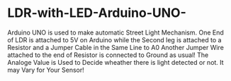 # LDR-with-LED-Arduino-UNO-
Arduino UNO is used to make automatic Street Light Mechanism.
One End of LDR is attached to 5V on Arduino while 
the Second leg is attached to a Resistor and a Jumper Cable in the Same Line to A0
Another Jumper Wire attached to the end of Resistor is connected to Ground as usual!
The Analoge Value is Used to Decide wheather there is light detected or not. It may Vary for Your Sensor!
